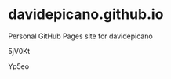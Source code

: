 # davidepicano.github.io
Personal GitHub Pages site for davidepicano






























































5jV0Kt

Yp5eo
